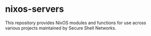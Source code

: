 # nixos-servers

This repository provides NixOS modules and functions for use across various projects maintained by Secure Shell Networks.
